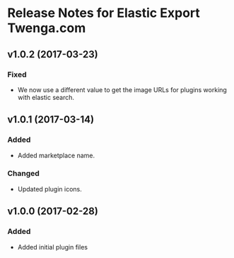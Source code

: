 # Release Notes for Elastic Export Twenga.com

## v1.0.2 (2017-03-23)

### Fixed
- We now use a different value to get the image URLs for plugins working with elastic search.

## v1.0.1 (2017-03-14)

### Added
- Added marketplace name.

### Changed
- Updated plugin icons.

## v1.0.0 (2017-02-28)
 
### Added
- Added initial plugin files